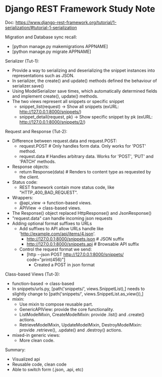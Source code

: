 # Django REST Framework Study Note
Doc: https://www.django-rest-framework.org/tutorial/1-serialization/#tutorial-1-serialization

Migration and Database sync recall:
- [python manage.py makemigrations APPNAME]
- [python manage.py migrate APPNAME]


Serializer (Tut-1):
- Provide a way to serializing and deserializing the snippet instances into representations such as JSON.
- In serializer, the create() and update() methods defined the behaviour of serializer.save()
- Using ModelSerializer save times, which automatically determined fields and implement create(), update() methods.
- The two views represent all snippets or specific snippet
  - snippet_list(request) -> Show all snippets (exURL: http://127.0.0.1:8000/snippets/)
  - snippet_detail(request, pk) -> Show specific snippet by pk (exURL: http://127.0.0.1:8000/snippets/2/)


Request and Response (Tut-2):
- Difference between request.data and request.POST:
  - request.POST  # Only handles form data.  Only works for 'POST' method.
  - request.data  # Handles arbitrary data.  Works for 'POST', 'PUT' and 'PATCH' methods.
- Response objects:
  - return Response(data)  # Renders to content type as requested by the client.
- Status code:
  - REST framework contain more status code, like "HTTP_400_BAD_REQUEST".
- Wrappers:
  - @api_view -> function-based views.
  - APIView -> class-based views.
- The Response() object replaced HttpResponse() and JsonResponse()
- "request.data" can handle incoming json requests
- Adding optional format suffixes to URLs
  - Add suffixes to API allow URLs handle like 'http://example.com/api/items/4.json'.
    - http://127.0.0.1:8000/snippets.json  # JSON suffix
    - http://127.0.0.1:8000/snippets.api   # Browsable API suffix
  - Control the request format we send:
    - [http --json POST http://127.0.0.1:8000/snippets/ code="print(456)"]
      - Created a POST in json format


Class-based Views (Tut-3):
- function-based -> class-based
- In snippets/urls.py, [path('snippets/', views.SnippetList),] needs to slightly change to [path('snippets/', views.SnippetList.as_view()),]
- mixin:
  - Use mixin to compose reusable part.
  - GenericAPIView: provide the core functionality.
  - ListModelMixin, CreateModelMixin: provide .list() and .create() actions.
  - RetrieveModelMixin, UpdateModelMixin, DestroyModelMixin: provide .retrieve(), .update() and .destroy() actions.
- mixed-in generic views:
  - More clean code.


Summary:
- Visualized api
- Reusable code, clean code
- Able to switch form (.json, .api, etc)